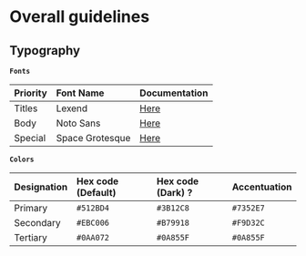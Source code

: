 # Overall guidelines

## Typography

**`Fonts`**

| Priority | Font Name       | Documentation                                           |
| :------- | :-------------- | :------------------------------------------------------ |
| Titles   | Lexend          | [Here](https://fonts.google.com/specimen/Lexend)        |
| Body     | Noto Sans       | [Here](https://fonts.google.com/specimen/Noto+Sans)     |
| Special  | Space Grotesque | [Here](https://fonts.google.com/specimen/Space+Grotesk) |

**`Colors`**

| Designation | Hex code (Default) | Hex code (Dark) ? | Accentuation |
| :---------- | :----------------- | :---------------- | :----------- |
| Primary     | `#512BD4`          | `#3B12C8`         | `#7352E7`    |
| Secondary   | `#EBC006`          | `#B79918`         | `#F9D32C`    |
| Tertiary    | `#0AA072`          | `#0A855F`         | `#0A855F`    |
